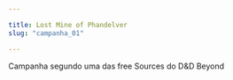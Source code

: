 ```yaml
---

title: Lost Mine of Phandelver
slug: "campanha_01"

---
```


Campanha segundo uma das free Sources do D&D Beyond